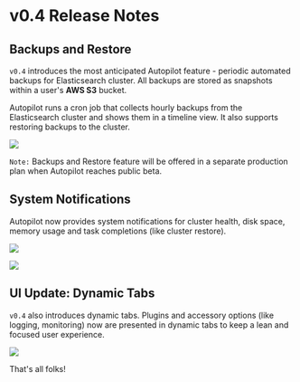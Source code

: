 # v0.4 Release Notes

## Backups and Restore

``v0.4`` introduces the most anticipated Autopilot feature - periodic automated backups for Elasticsearch cluster. All backups are stored as snapshots within a user's **AWS S3** bucket.

Autopilot runs a cron job that collects hourly backups from the Elasticsearch cluster and shows them in a timeline view. It also supports restoring backups to the cluster. 



![](https://i.imgur.com/dul4pkZ.png)


``Note:`` Backups and Restore feature will be offered in a separate production plan when Autopilot reaches public beta.

## System Notifications

Autopilot now provides system notifications for cluster health, disk space, memory usage and task completions (like cluster restore).

![](https://i.imgur.com/B388wfY.png)



![](https://i.imgur.com/VAxLbe6.png)


## UI Update: Dynamic Tabs

``v0.4`` also introduces dynamic tabs. Plugins and accessory options (like logging, monitoring) now are presented in dynamic tabs to keep a lean and focused user experience.

![](https://i.imgur.com/Gn6RK5D.png)

That's all folks!

